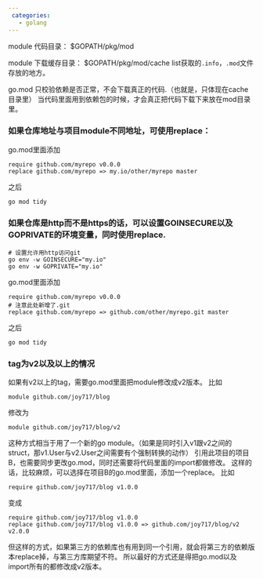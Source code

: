 ```yaml
---
 categories:
   - golang
---
```

module 代码目录：
$GOPATH/pkg/mod

module 下载缓存目录：
$GOPATH/pkg/mod/cache
list获取的`.info`，`.mod`文件存放的地方。

go.mod 只校验依赖是否正常，不会下载真正的代码.（也就是，只体现在cache目录里）
当代码里面用到依赖包的时候，才会真正把代码下载下来放在mod目录里。


### 如果仓库地址与项目module不同地址，可使用replace：
go.mod里面添加
```
require github.com/myrepo v0.0.0
replace github.com/myrepo => my.io/other/myrepo master
```

之后
```
go mod tidy
```


### 如果仓库是http而不是https的话，可以设置GOINSECURE以及GOPRIVATE的环境变量，同时使用replace.
```
# 设置允许用http访问git
go env -w GOINSECURE="my.io"
go env -w GOPRIVATE="my.io"
```

go.mod里面添加
```
require github.com/myrepo v0.0.0
# 注意此处新增了.git
replace github.com/myrepo => github.com/other/myrepo.git master
```

之后
```
go mod tidy
```

### tag为v2以及以上的情况
如果有v2以上的tag，需要go.mod里面把module修改成v2版本。
比如
```
module github.com/joy717/blog
```
修改为
```
module github.com/joy717/blog/v2
```
这种方式相当于用了一个新的go module。（如果是同时引入v1跟v2之间的struct，那v1.User与v2.User之间需要有个强制转换的动作）
引用此项目的项目B，也需要同步更改go.mod，同时还需要将代码里面的import都做修改。
这样的话，比较麻烦，可以选择在项目B的go.mod里面，添加一个replace。
比如
```
require github.com/joy717/blog v1.0.0
```
变成
```
require github.com/joy717/blog v1.0.0
replace github.com/joy717/blog v1.0.0 => github.com/joy717/blog/v2 v2.0.0
```
但这样的方式，如果第三方的依赖库也有用到同一个引用，就会将第三方的依赖版本replace掉，与第三方库期望不符。
所以最好的方式还是得把go.mod以及import所有的都修改成v2版本。

